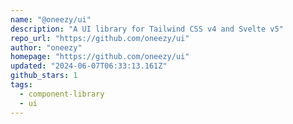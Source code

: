 ```yaml
---
name: "@oneezy/ui"
description: "A UI library for Tailwind CSS v4 and Svelte v5"
repo_url: "https://github.com/oneezy/ui"
author: "oneezy"
homepage: "https://github.com/oneezy/ui"
updated: "2024-06-07T06:33:13.161Z"
github_stars: 1
tags: 
  - component-library
  - ui
---
```

